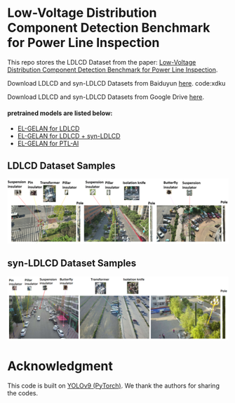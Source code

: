 # Low-Voltage Distribution Component Detection Benchmark for Power Line Inspection


This repo stores the LDLCD Dataset from the paper: [Low-Voltage Distribution Component Detection
Benchmark for Power Line Inspection]().

<!-- This repo stores the PTL-AI Furnas Dataset from the paper: [PTL-AI Furnas Dataset: A Public Dataset for Fault Detection in Power Transmission Lines Using Aerial Images](http://sibgrapi.sid.inpe.br/col/sid.inpe.br/sibgrapi/2022/09.22.22.53/doc/oliveira-33_inpe.pdf). -->




Download LDLCD and syn-LDLCD Datasets from Baiduyun [here](https://pan.baidu.com/s/1KXV7SBJf7T5l3L7YYjjfAw?pwd=xdku). code:xdku

Download LDLCD and syn-LDLCD Datasets from Google Drive [here]().

#### pretrained models are listed below:

- [EL-GELAN for LDLCD]()
- [EL-GELAN for LDLCD + syn-LDLCD]()
- [EL-GELAN for PTL-AI]()


<!--## Abstract


## Datasets Statistics

![statistics](imgs/statistics.png) -->

## LDLCD Dataset Samples

![samples](data/images/ldlcd.png)

## syn-LDLCD Dataset Samples

![samples](data/images/syn-ldlcd.png)

# Acknowledgment
	
This code is built on [YOLOv9 (PyTorch)](https://github.com/WongKinYiu/yolov9). We thank the authors for sharing the codes.

